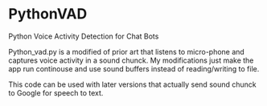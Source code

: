 # PythonVAD

Python Voice Activity Detection for Chat Bots

Python_vad.py is a modified of prior art that listens to micro-phone and captures
	voice activity in a sound chunck. My modifications just make the app run continouse and use sound buffers instead of reading/writing to file.

This code can be used with later versions that actually send sound chunck to Google for speech to text.




